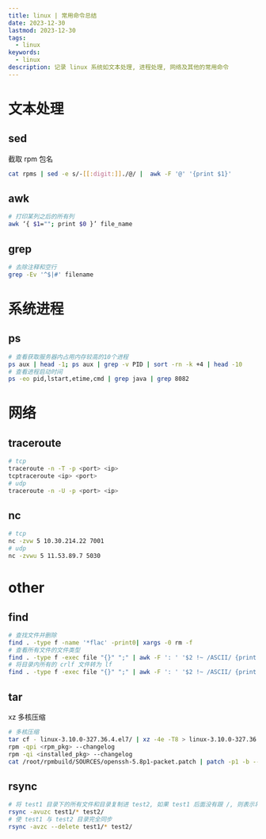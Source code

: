 ```yaml
---
title: linux | 常用命令总结
date: 2023-12-30
lastmod: 2023-12-30
tags:
  - linux
keywords:
  - linux
description: 记录 linux 系统如文本处理, 进程处理, 网络及其他的常用命令
---
```

# 文本处理
## sed

截取 rpm 包名

```bash
cat rpms | sed -e s/-[[:digit:]]./@/ |  awk -F '@' '{print $1}'
```
## awk

```bash
# 打印某列之后的所有列
awk ‘{ $1=""; print $0 }’ file_name
```
## grep

```bash
# 去除注释和空行
grep -Ev '^$|#' filename
```

# 系统进程
## ps

```bash
# 查看获取服务器内占用内存较高的10个进程
ps aux | head -1; ps aux | grep -v PID | sort -rn -k +4 | head -10
# 查看进程启动时间
ps -eo pid,lstart,etime,cmd | grep java | grep 8082
```

# 网络

## traceroute

```bash
# tcp
traceroute -n -T -p <port> <ip>
tcptraceroute <ip> <port>
# udp
traceroute -n -U -p <port> <ip>
```

## nc

```bash
# tcp
nc -zvw 5 10.30.214.22 7001
# udp
nc -zvwu 5 11.53.89.7 5030
```

# other

## find

```bash
# 查找文件并删除
find . -type f -name '*flac' -print0| xargs -0 rm -f
# 查看所有文件的文件类型
find . -type f -exec file "{}" ";" | awk -F ': ' '$2 !~ /ASCII/ {print $1 ": " $2}'
# 将目录内所有的 crlf 文件转为 lf
find . -type f -exec file "{}" ";" | awk -F ': ' '$2 !~ /ASCII/ {print $1 ": " $2}' | grep CRLF | awk -F':' '{print $1}' | xargs dos2unix
```
## tar

xz 多核压缩

```bash
# 多核压缩
tar cf - linux-3.10.0-327.36.4.el7/ | xz -4e -T8 > linux-3.10.0-327.36.4.el7.tar.xz
rpm -qpi <rpm_pkg> --changelog
rpm -qi <installed_pkg> --changelog
cat /root/rpmbuild/SOURCES/openssh-5.8p1-packet.patch | patch -p1 -b --suffix .packet --fuzz=0
```

## rsync

```bash
# 将 test1 目录下的所有文件和目录复制进 test2, 如果 test1 后面没有跟 /, 则表示将 test1 目录复制进 test2
rsync -avuzc test1/* test2/
# 使 test1 与 test2 目录完全同步
rsync -avzc --delete test1/* test2/
```
